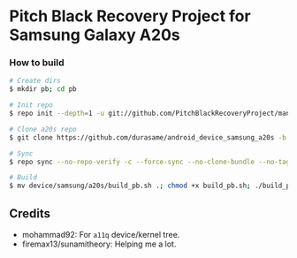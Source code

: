 # Pitch Black Recovery Project for Samsung Galaxy A20s

### How to build ###

```bash
# Create dirs
$ mkdir pb; cd pb

# Init repo
$ repo init --depth=1 -u git://github.com/PitchBlackRecoveryProject/manifest_pb.git -b android-10.0

# Clone a20s repo
$ git clone https://github.com/durasame/android_device_samsung_a20s -b pbrp-10.0 device/samsung/a20s

# Sync
$ repo sync --no-repo-verify -c --force-sync --no-clone-bundle --no-tags --optimized-fetch --prune -j`nproc`

# Build
$ mv device/samsung/a20s/build_pb.sh .; chmod +x build_pb.sh; ./build_pb.sh
```

## Credits
* mohammad92: For ```a11q``` device/kernel tree.
* firemax13/sunamitheory: Helping me a lot.
